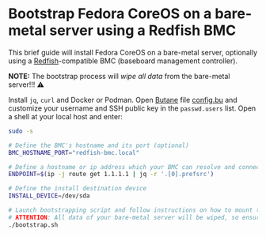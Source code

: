 # Bootstrap Fedora CoreOS on a bare-metal server using a Redfish BMC

This brief guide will install Fedora CoreOS on a bare-metal server, optionally using a [Redfish](
https://en.wikipedia.org/wiki/Redfish_(specification))-compatible BMC (baseboard management controller).

**NOTE:** The bootstrap process will *wipe all data* from the bare-metal server!!! ⚠️

Install `jq`, `curl` and Docker or Podman. Open [Butane](https://coreos.github.io/butane/specs/) file [config.bu](
config.bu) and customize your username and SSH public key in the `passwd.users` list. Open a shell at your local host
and enter:

```sh
sudo -s

# Define the BMC's hostname and its port (optional)
BMC_HOSTNAME_PORT="redfish-bmc.local"

# Define a hostname or ip address which your BMC can resolve and connect to (optional)
ENDPOINT=$(ip -j route get 1.1.1.1 | jq -r '.[0].prefsrc')

# Define the install destination device
INSTALL_DEVICE=/dev/sda

# Launch bootstrapping script and follow instructions on how to mount the CoreOS ISO as virtual media at your BMC
# ATTENTION: All data of your bare-metal server will be wiped, so ensure $BMC_HOSTNAME_PORT is set correctly!
./bootstrap.sh
```
